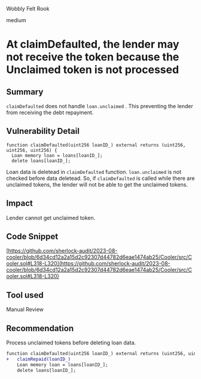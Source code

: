 Wobbly Felt Rook

medium

# At claimDefaulted, the lender may not receive the token because the Unclaimed token is not processed
## Summary

`claimDefaulted` does not handle `loan.unclaimed`  . This preventing the lender from receiving the debt repayment.

## Vulnerability Detail

```solidity
function claimDefaulted(uint256 loanID_) external returns (uint256, uint256, uint256) {
  Loan memory loan = loans[loanID_];
  delete loans[loanID_];
```

 Loan data is deletead in `claimDefaulted` function. `loan.unclaimed` is not checked before data deletead. So, if `claimDefaulted` is called while there are unclaimed tokens, the lender will not be able to get the unclaimed tokens.

## Impact

Lender cannot get unclaimed token.

## Code Snippet

[https://github.com/sherlock-audit/2023-08-cooler/blob/6d34cd12a2a15d2c92307d44782d6eae1474ab25/Cooler/src/Cooler.sol#L318-L320](https://github.com/sherlock-audit/2023-08-cooler/blob/6d34cd12a2a15d2c92307d44782d6eae1474ab25/Cooler/src/Cooler.sol#L318-L320)

## Tool used

Manual Review

## Recommendation

Process unclaimed tokens before deleting loan data.

```diff
function claimDefaulted(uint256 loanID_) external returns (uint256, uint256, uint256) {
+   claimRepaid(loanID_)
    Loan memory loan = loans[loanID_];
    delete loans[loanID_];
```